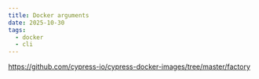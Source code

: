 ```yaml
---
title: Docker arguments
date: 2025-10-30
tags:
  - docker
  - cli
---
```


<https://github.com/cypress-io/cypress-docker-images/tree/master/factory>

